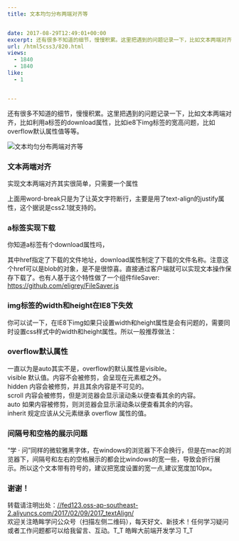 ```yaml
---
title: 文本均匀分布两端对齐等


date: 2017-08-29T12:49:01+00:00
excerpt: 还有很多不知道的细节，慢慢积累。这里把遇到的问题记录一下，比如文本两端对齐，比如利用a标签的download属性，比如ie8下img标签的宽高问题，比如overflow默认属性值等等。
url: /html5css3/820.html
views:
  - 1840
  - 1840
like:
  - 1


---
```

还有很多不知道的细节，慢慢积累。这里把遇到的问题记录一下，比如文本两端对齐，比如利用a标签的download属性，比如ie8下img标签的宽高问题，比如overflow默认属性值等等。

<a></a> 

![文本均匀分布两端对齐等][1] 

### [][2]文本两端对齐

实现文本两端对齐其实很简单，只需要一个属性





上面用word-break只是为了让英文字符断行，主要是用了text-align的justify属性，这个据说是css2.1就支持的。

### [][3]a标签实现下载

你知道a标签有个download属性吗，





其中href指定了下载的文件地址，download属性制定了下载的文件名称。注意这个href可以是blob的对象，是不是很惊喜。直接通过客户端就可以实现文本操作保存下载了。也有人基于这个特性做了一个组件fileSaver: <a href="https://github.com/eligrey/FileSaver.js" target="_blank" rel="external">https://github.com/eligrey/FileSaver.js</a>

### [][4]img标签的width和height在IE8下失效

你可以试一下，在IE8下img如果只设置width和height属性是会有问题的，需要同时设置css样式中的width和height属性。所以一般推荐做法：





### [][5]overflow默认属性

一直以为是auto其实不是，overflow的默认属性是visible。  
visible 默认值。内容不会被修剪，会呈现在元素框之外。  
hidden 内容会被修剪，并且其余内容是不可见的。  
scroll 内容会被修剪，但是浏览器会显示滚动条以便查看其余的内容。  
auto 如果内容被修剪，则浏览器会显示滚动条以便查看其余的内容。  
inherit 规定应该从父元素继承 overflow 属性的值。

### [][6]间隔号和空格的展示问题

“学 · 问”同样的微软雅黑字体，在windows的浏览器下不会换行，但是在mac的浏览器下，间隔号和左右的空格展示的都会比windows的宽一些，导致会折行展示。所以这个文本带有符号的，建议把宽度设置的宽一点,建议宽度加10px。

### [][7]谢谢！

转载请注明出处：<a href="//fed123.oss-ap-southeast-2.aliyuncs.com/2017/02/09/2017_textAlign/" target="_blank" rel="external">//fed123.oss-ap-southeast-2.aliyuncs.com/2017/02/09/2017_textAlign/</a>  
欢迎关注皓眸学问公众号（扫描左侧二维码），每天好文、新技术！任何学习疑问或者工作问题都可以给我留言、互动。T\_T 皓眸大前端开发学习 T\_T

 [1]: //fed123.oss-ap-southeast-2.aliyuncs.com/wp-content/uploads/2017/08/read-3.jpg
 [2]: //fed123.oss-ap-southeast-2.aliyuncs.com/2017/02/09/2017_textAlign/#文本两端对齐 "文本两端对齐"
 [3]: //fed123.oss-ap-southeast-2.aliyuncs.com/2017/02/09/2017_textAlign/#a标签实现下载 "a标签实现下载"
 [4]: //fed123.oss-ap-southeast-2.aliyuncs.com/2017/02/09/2017_textAlign/#img标签的width和height在IE8下失效 "img标签的width和height在IE8下失效"
 [5]: //fed123.oss-ap-southeast-2.aliyuncs.com/2017/02/09/2017_textAlign/#overflow默认属性 "overflow默认属性"
 [6]: //fed123.oss-ap-southeast-2.aliyuncs.com/2017/02/09/2017_textAlign/#间隔号和空格的展示问题 "间隔号和空格的展示问题"
 [7]: //fed123.oss-ap-southeast-2.aliyuncs.com/2017/02/09/2017_textAlign/#谢谢！ "谢谢！"